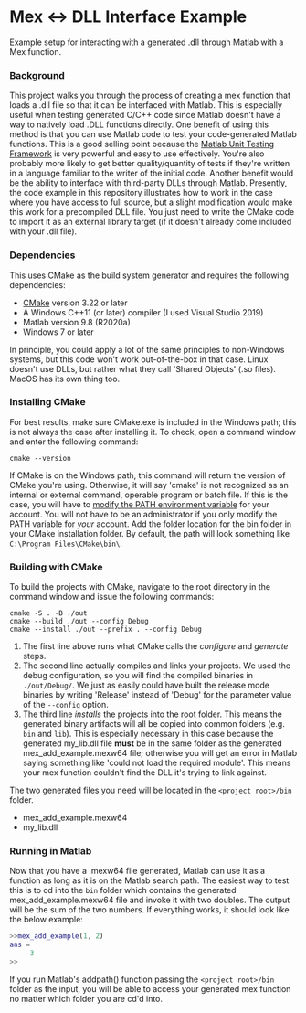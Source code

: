 # Mex <-> DLL Interface Example
Example setup for interacting with a generated .dll through Matlab with a Mex function.
### Background
This project walks you through the process of creating a mex function that loads a .dll file so that it can be interfaced with Matlab. This is especially useful when testing generated C/C++ code since Matlab doesn't have a way to natively load .DLL functions directly.
One benefit of using this method is that you can use Matlab code to test your code-generated Matlab functions. This is a good selling point because the [Matlab Unit Testing Framework](https://www.mathworks.com/help/matlab/matlab-unit-test-framework.html) is very powerful and easy to use effectively. You're also probably more likely to get better quality/quantity of tests if they're written in a language familiar to the writer of the initial code.
Another benefit would be the ability to interface with third-party DLLs through Matlab. Presently, the code example in this repository illustrates how to work in the case where you have access to full source, but a slight modification would make this work for a precompiled DLL file. You just need to write the CMake code to import it as an external library target (if it doesn't already come included with your .dll file).
### Dependencies
This uses CMake as the build system generator and requires the following dependencies:
* [CMake](https://cmake.org/download/) version 3.22 or later
* A Windows C++11 (or later) compiler (I used Visual Studio 2019)
* Matlab version 9.8 (R2020a)
* Windows 7 or later

In principle, you could apply a lot of the same principles to non-Windows systems, but this code won't work out-of-the-box in that case. Linux doesn't use DLLs, but rather what they call 'Shared Objects' (.so files). MacOS has its own thing too.
### Installing CMake
For best results, make sure CMake.exe is included in the Windows path; this is not always the case after installing it. To check, open a command window and enter the following command:
```console
cmake --version
```
If CMake is on the Windows path, this command will return the version of CMake you're using. Otherwise, it will say 'cmake' is not recognized as an internal or external command, operable program or batch file. If this is the case, you will have to [modify the PATH environment variable](https://www.computerhope.com/issues/ch000549.htm) for your account. You will not have to be an administrator if you only modify the PATH variable for *your* account. Add the folder location for the bin folder in your CMake installation folder. By default, the path will look something like `C:\Program Files\CMake\bin\`.
### Building with CMake
To build the projects with CMake, navigate to the root directory in the command window and issue the following commands:
```console
cmake -S . -B ./out
cmake --build ./out --config Debug
cmake --install ./out --prefix . --config Debug
```
1. The first line above runs what CMake calls the *configure* and *generate* steps.
2. The second line actually compiles and links your projects. We used the debug configuration, so you will find the compiled binaries in `./out/Debug/`. We just as easily could have built the release mode binaries by writing 'Release' instead of 'Debug' for the parameter value of the `--config` option.
3. The third line *installs* the projects into the root folder. This means the generated binary artifacts will all be copied into common folders (e.g. `bin` and `lib`). This is especially necessary in this case because the generated my_lib.dll file **must** be in the same folder as the generated mex_add_example.mexw64 file; otherwise you will get an error in Matlab saying something like 'could not load the required module'. This means your mex function couldn't find the DLL it's trying to link against.

The two generated files you need will be located in the `<project root>/bin` folder.
* mex_add_example.mexw64
* my_lib.dll
### Running in Matlab
Now that you have a .mexw64 file generated, Matlab can use it as a function as long as it is on the Matlab search path. The easiest way to test this is to cd into the `bin` folder which contains the generated mex_add_example.mexw64 file and invoke it with two doubles. The output will be the sum of the two numbers. If everything works, it should look like the below example:
```matlab
>>mex_add_example(1, 2)
ans =
     3
>>
```
If you run Matlab's addpath() function passing the `<project root>/bin` folder as the input, you will be able to access your generated mex function no matter which folder you are cd'd into.